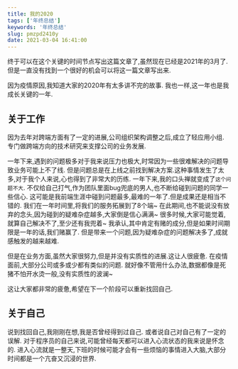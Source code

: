 ```yaml
---
title: 我的2020
tags: ['年终总结']
keywords: '年终总结'
slug: pmzpd2410y
date: 2021-03-04 16:41:00
---
```


终于可以在这个关键的时间节点写出这篇文章了,虽然现在已经是2021年的3月了.
但是一直没有找到一个很好的机会可以将这一篇文章写出来.

因为疫情原因,我知道大家的2020年有太多讲不完的故事.
我也一样,这一年也是我成长关键的一年.

## 关于工作

因为去年对跨端方面有了一定的进展,公司组织架构调整之后,成立了轻应用小组.
专门做跨端方向的技术研究来支撑公司的业务发展.

一年下来,遇到的问题极多对于我来说压力也极大,时常因为一些很难解决的问题导致业务可能上不了线.
但是问题总是在上线之前找到解决方案.这种事情发生了太多,对于我个人来说,心也得到了非常大的历练.
一年下来,我的口头禅就变成了`这个问题不大`.
不仅给自己打气,作为团队里面bug兜底的男人,也不断给碰到问题的同学一些信心.
这可能是我前端生涯中碰到问题最多,最难的一年了.但是成果还是相当不错的.
我们在一年时间里,将我们的服务拓展到了8个端~ 
在此期间,也不能说没有放弃的念头,因为碰到的疑难杂症越多,大家倒是信心满满~
很多时候,大家可能觉着,就算自己解决不了,至少还有我兜着~
我承认,其中肯定有赌的成分,但是如果时间期限是一年的话,我们赌赢了.
但是带来一个问题,因为疑难杂症的问题解决多了,成就感触发的越来越难.

但是在业务方面,虽然大家很努力,但是并没有实质性的进展.这让人很疲惫.
在疫情面前,大部分公司或多或少都有类似的问题.
就好像不管用什么办法,数据都像是死猪不怕开水烫一般,没有实质性的波澜~

这让大家都非常的疲惫,希望在下一个阶段可以重新找回自己.



## 关于自己

说到找回自己,我刚刚在想,我是否曾经得到过自己.
或者说自己对自己有了一定的误解. 
对于程序员的自己来说,可能曾经每天都可以进入心流状态的我来说是怀念的.
进入心流就是一整天,下班的时候可能才会有一些烦恼的事情进入大脑,大部分时间都是一个亢奋又沉浸的世界.






